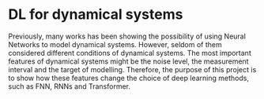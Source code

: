 # DL for dynamical systems


Previously, many works has been showing the possibility of using Neural Networks to model dynamical systems. However, 
seldom of them considered different conditions of dynamical systems. The most important features of dynamical systems
might be the noise level, the measurement interval and the target of modelling. Therefore, the purpose of this project
is to show how these features change the choice of deep learning methods, such as FNN, RNNs and Transformer.


 
